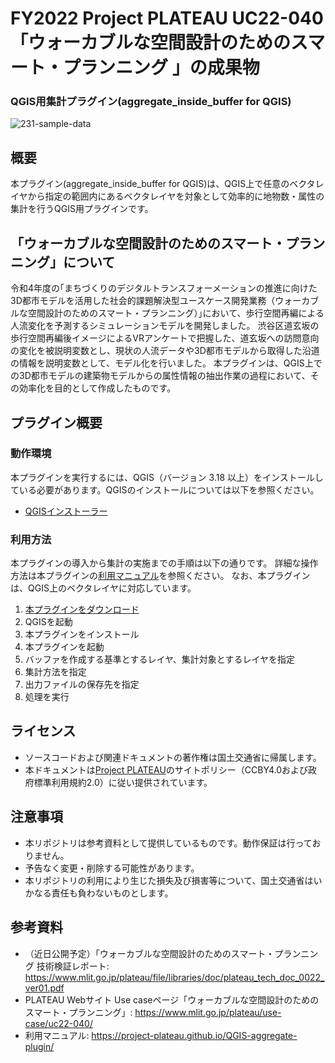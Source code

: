 # FY2022 Project PLATEAU UC22-040 「ウォーカブルな空間設計のためのスマート・プランニング 」の成果物
### QGIS用集計プラグイン(aggregate_inside_buffer for QGIS)
![231-sample-data](https://user-images.githubusercontent.com/79615787/228103408-cf6b249c-3827-4c2d-8cb9-05b82028b673.png)

## 概要 
本プラグイン(aggregate_inside_buffer for QGIS)は、QGIS上で任意のベクタレイヤから指定の範囲内にあるベクタレイヤを対象として効率的に地物数・属性の集計を行うQGIS用プラグインです。

## 「ウォーカブルな空間設計のためのスマート・プランニング」について 
令和4年度の｢まちづくりのデジタルトランスフォーメーションの推進に向けた3D都市モデルを活用した社会的課題解決型ユースケース開発業務（ウォーカブルな空間設計のためのスマート・プランニング）｣において、歩行空間再編による人流変化を予測するシミュレーションモデルを開発しました。
渋谷区道玄坂の歩行空間再編後イメージによるVRアンケートで把握した、道玄坂への訪問意向の変化を被説明変数とし、現状の人流データや3D都市モデルから取得した沿道の情報を説明変数として、モデル化を行いました。
本プラグインは、QGIS上での3D都市モデルの建築物モデルからの属性情報の抽出作業の過程において、その効率化を目的として作成したものです。

## プラグイン概要
### 動作環境
本プラグインを実行するには、QGIS（バージョン 3.18 以上）をインストールしている必要があります。QGISのインストールについては以下を参照ください。

* [QGISインストーラー](https://qgis.org/ja/site/forusers/download.html)

### 利用方法
本プラグインの導入から集計の実施までの手順は以下の通りです。
詳細な操作方法は本プラグインの[利用マニュアル](https://project-plateau.github.io/QGIS-aggregate-plugin/)を参照ください。
なお、本プラグインは、QGIS上のベクタレイヤに対応しています。

1.	[本プラグインをダウンロード](../../releases)
2.	QGISを起動
3.	本プラグインをインストール
4.  本プラグインを起動
5.	バッファを作成する基準とするレイヤ、集計対象とするレイヤを指定
6.	集計方法を指定
7.  出力ファイルの保存先を指定
8.	処理を実行
 
## ライセンス 
* ソースコードおよび関連ドキュメントの著作権は国土交通省に帰属します。
* 本ドキュメントは[Project PLATEAU](https://www.mlit.go.jp/plateau/site-policy/)のサイトポリシー（CCBY4.0および政府標準利用規約2.0）に従い提供されています。

## 注意事項 
* 本リポジトリは参考資料として提供しているものです。動作保証は行っておりません。
* 予告なく変更・削除する可能性があります。
* 本リポジトリの利用により生じた損失及び損害等について、国土交通省はいかなる責任も負わないものとします。

## 参考資料
* （近日公開予定）「ウォーカブルな空間設計のためのスマート・プランニング 技術検証レポート: https://www.mlit.go.jp/plateau/file/libraries/doc/plateau_tech_doc_0022_ver01.pdf  
* PLATEAU Webサイト Use caseページ「ウォーカブルな空間設計のためのスマート・プランニング」: https://www.mlit.go.jp/plateau/use-case/uc22-040/
* 利用マニュアル: https://project-plateau.github.io/QGIS-aggregate-plugin/
